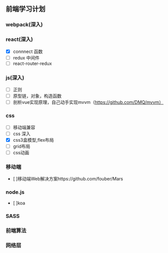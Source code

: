 ## 前端学习计划
### webpack(深入)
### react(深入)
- [x] connnect 函数
- [ ] redux 中间件
- [ ] react-router-redux
### js(深入)
- [ ] 正则
- [ ] 原型链，对象，构造函数
- [ ] 剖析vue实现原理，自己动手实现mvvm（https://github.com/DMQ/mvvm）
### css
- [ ] 移动端兼容
- [ ] css 深入
- [x] css3盒模型,flex布局
- [ ] grid布局
- [ ] css动画
### 移动端

- [ ]移动端Web解决方案https://github.com/fouber/Mars

### node.js

- [ ]koa

### SASS
### 前端算法
### 网络层
